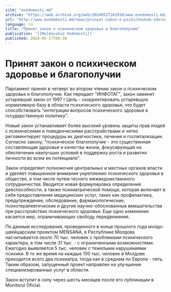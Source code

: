 ```yaml
---
site: "evedomosti.md"
archive: "https://web.archive.org/web/20240527162910/www.evedomosti.md/news/prinyat-zakon-o-psihicheskom-zdorove-i-blagopoluchii"
url: "http://www.evedomosti.md/news/prinyat-zakon-o-psihicheskom-zdorove-i-blagopoluchii"
language: ru
title: "Принят закон о психическом здоровье и благополучии"
publication: '[[Moldavskie Vedomosti]]'
published: 2024-05-17T08:38
---
```


# Принят закон о психическом здоровье и благополучии

Парламент принял в четверг во втором чтении закон о психическом здоровье и благополучии. Как передает "ИНФОТАГ", закон заменит устаревший закон от 1997 г.Цель - скорректировать устаревшую нормативную базу в области психического здоровья, что будет способствовать "интеграции вопросов психического здоровья в государственную политику".

Новый закон устанавливает более высокий уровень защиты прав людей с психическими и поведенческими расстройствами и четко регламентирует процедуры их диагностики, лечения и госпитализации. Согласно закону, "психическое благополучие - это существенная составляющая здоровья и качества жизни, фокусирующая на обеспечении наилучших условий в поддержку роста и развития личности во всем ее потенциале".

Закон определяет полномочия центральных и местных органов власти и уделяет повышенное внимание укреплению психического здоровья в обществе, в том числе путем тесного межведомственного сотрудничества. Вводится новая формулировка определения дееспособности, а также психиатрической помощи, которая включает в себя предоставление медицинских услуг, таких как профилактика, предупреждение, обследование, фармакологические, психотерапевтические и другие научно-обоснованные вмешательства при расстройствах психического здоровья. Еще одно изменение касается мер, ограничивающих свободу передвижения.

По данным исследования, проведенного в конце прошлого года молдо-швейцарским проектом MENSANA, в Республике Молдова насчитывается около 70 тыс. человек с проблемами психического характера, в том числе 31 тыс. - с ограниченными возможностями. Ежегодно выявляется 5 тыс. человек с тяжелыми нарушениями психики. В то же время на каждые 100 тыс. человек в Молдове приходится всего два психиатра, тогда как в среднем по Европе - пять. Таким образом, запущенный проект направлен на улучшение специализированных услуг в области.

Закон вступит в силу через шесть месяцев после его публикации в Monitorul Oficial.